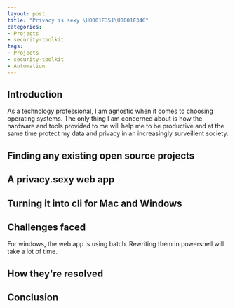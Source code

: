 ```yaml
---
layout: post
title: "Privacy is sexy \U0001F351\U0001F346"
categories:
- Projects
- security-toolkit
tags:
- Projects
- security-toolkit
- Automation
---
```

## Introduction

As a technology professional, I am agnostic when it comes to choosing operating systems. The only thing I am concerned about is how the hardware and tools provided to me will help me to be productive and at the same time protect my data and privacy in an increasingly surveillent society.

## Finding any existing open source projects

## A privacy.sexy web app

## Turning it into cli for Mac and Windows

## Challenges faced

For windows, the web app is using batch. Rewriting them in powershell will take a lot of time.

## How they're resolved

## Conclusion
